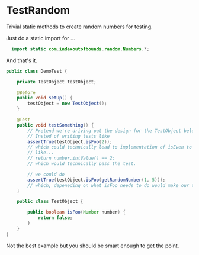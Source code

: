 TestRandom
==========

Trivial static methods to create random numbers for testing.

Just do a static import for ...
```java
  import static com.indexoutofbounds.random.Numbers.*;
```
And that's it.

```java
public class DemoTest {

    private TestObject testObject;

    @Before
    public void setUp() {
        testObject = new TestObject();
    }

    @Test
    public void testSomething() {
        // Pretend we're driving out the design for the TestObject below.
        // Insted of writing tests like
        assertTrue(testObject.isFoo(2));
        // which could technically lead to implementation of isEven to look
        // like...
        // return number.intValue() == 2;
        // which would technically pass the test.

        // we could do
        assertTrue(testObject.isFoo(getRandomNumber(1, 5)));
        // which, depeneding on what isFoo needs to do would make our tests less fragile.
    }

    public class TestObject {

        public boolean isFoo(Number number) {
            return false;
        }
    }
}
```
Not the best example but you should be smart enough to get the point.

